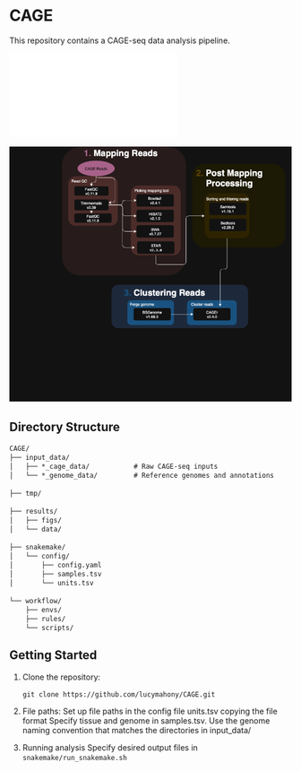 # CAGE

This repository contains a CAGE-seq data analysis pipeline.


![Snakemake Workflow Diagram](docs/images/snakemake_pipeline.drawio.pdf)


![Snakemake Workflow Diagram](docs/images/UntitledDiagram.drawio.png)

## Directory Structure

```
CAGE/
├── input_data/
│   ├── *_cage_data/           # Raw CAGE-seq inputs
│   └── *_genome_data/         # Reference genomes and annotations

├── tmp/         

├── results/
│   ├── figs/                  
│   └── data/                 

├── snakemake/
│   └── config/
│       ├── config.yaml       
│       ├── samples.tsv       
│       └── units.tsv         

└── workflow/
    ├── envs/                  
    ├── rules/                
    └── scripts/            
```

## Getting Started

1. Clone the repository:
   ```
   git clone https://github.com/lucymahony/CAGE.git
   ```
2. File paths:
    Set up file paths in the config file units.tsv copying the file format
    Specify tissue and genome in samples.tsv. Use the genome naming convention that matches the directories in input_data/

3. Running analysis
    Specify desired output files in `snakemake/run_snakemake.sh`
